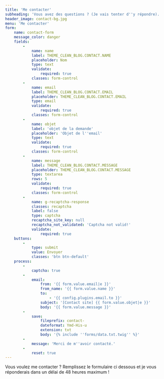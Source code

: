 ```yaml
---
title: 'Me contacter'
subheading: 'Vous avez des questions ? (Je vais tenter d''y répondre).'
header_image: contact-bg.jpg
menu: 'Me contacter'
form:
    name: contact-form
    message_color: danger
    fields:
        -
            name: name
            label: THEME_CLEAN_BLOG.CONTACT.NAME
            placeholder: Nom
            type: text
            validate:
                required: true
            classes: form-control
        -
            name: email
            label: THEME_CLEAN_BLOG.CONTACT.EMAIL
            placeholder: THEME_CLEAN_BLOG.CONTACT.EMAIL
            type: email
            validate:
                required: true
            classes: form-control
        -
            name: objet
            label: 'objet de la demande'
            placeholder: 'Objet de l''email'
            type: text
            validate:
                required: true
            classes: form-control
        -
            name: message
            label: THEME_CLEAN_BLOG.CONTACT.MESSAGE
            placeholder: THEME_CLEAN_BLOG.CONTACT.MESSAGE
            type: textarea
            rows: 5
            validate:
                required: true
            classes: form-control
        -
            name: g-recaptcha-response
            classes: recaptcha
            label: false
            type: captcha
            recaptcha_site_key: null
            recaptcha_not_validated: 'Captcha not valid!'
            validate:
                required: true
    buttons:
        -
            type: submit
            value: Envoyer
            classes: 'btn btn-default'
    process:
        -
            captcha: true
        -
            email:
                from: '{{ form.value.email|e }}'
                from_name: '{{ form.value.name }}'
                to:
                    - '{{ config.plugins.email.to }}'
                subject: '[Contact site] {{ form.value.objet|e }}'
                body: '{{ form.value.message }}'
        -
            save:
                fileprefix: contact-
                dateformat: Ymd-His-u
                extension: txt
                body: '{% include ''forms/data.txt.twig'' %}'
        -
            message: 'Merci de m''avoir contacté.'
        -
            reset: true
---
```


Vous voulez me contacter ? Remplissez le formulaire ci dessous et je vous réponderais dans un délai de 48 heures maximum !